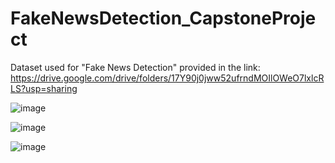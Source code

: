 # FakeNewsDetection_CapstoneProject

Dataset used for "Fake News Detection" provided in the link:
https://drive.google.com/drive/folders/17Y90j0jww52ufrndMOIlOWeO7lxlcRLS?usp=sharing

![image](https://user-images.githubusercontent.com/74419303/125818346-a829fc15-6d6f-4546-895c-412bf0bfc5f9.png)

![image](https://user-images.githubusercontent.com/74419303/125818396-52fabb03-a38d-45fe-af56-6ddefc2ac294.png)

![image](https://user-images.githubusercontent.com/74419303/125818445-7bbcbff0-5e9a-4240-a24b-017c09861669.png)
